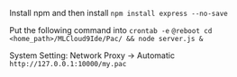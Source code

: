 Install npm and then install
`npm install express --no-save`

Put the following command into `crontab -e` 
`@reboot cd <home_path>/MLCloud9Ide/Pac/ && node server.js &`

System Setting:
Network Proxy -> Automatic
`http://127.0.0.1:10000/my.pac`
